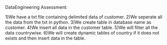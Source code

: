 DataEngineering Assessment:

1)We have a txt file containing delimited data of customer.
2)We seperate all the data from the txt in python.
3)We create table in database name as customer.
4)We insert all data in the customer table.
5)We will filter all the data countrywise.
6)We will create dynamic tables of country if it does not exists and then insert data in the table.
